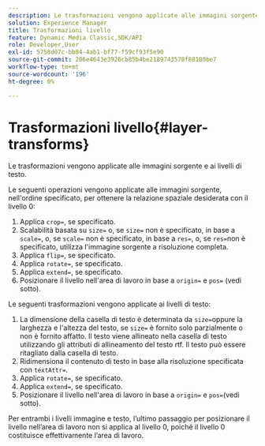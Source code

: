 ```yaml
---
description: Le trasformazioni vengono applicate alle immagini sorgente e ai livelli di testo.
solution: Experience Manager
title: Trasformazioni livello
feature: Dynamic Media Classic,SDK/API
role: Developer,User
exl-id: 5758d07c-bb84-4ab1-bf77-f59cf93f5e90
source-git-commit: 206e4643e3926cb85b4be2189743578f88180be7
workflow-type: tm+mt
source-wordcount: '196'
ht-degree: 0%

---
```


# Trasformazioni livello{#layer-transforms}

Le trasformazioni vengono applicate alle immagini sorgente e ai livelli di testo.

Le seguenti operazioni vengono applicate alle immagini sorgente, nell&#39;ordine specificato, per ottenere la relazione spaziale desiderata con il livello 0:

1. Applica `crop=`, se specificato.
1. Scalabilità basata su `size=` o, se `size=` non è specificato, in base a `scale=`, o, se `scale=` non è specificato, in base a `res=`, o, se `res=`non è specificato, utilizza l&#39;immagine sorgente a risoluzione completa.
1. Applica `flip=`, se specificato.
1. Applica `rotate=`, se specificato.
1. Applica `extend=`, se specificato.
1. Posizionare il livello nell&#39;area di lavoro in base a `origin=` e `pos=` (vedi sotto).

Le seguenti trasformazioni vengono applicate ai livelli di testo:

1. La dimensione della casella di testo è determinata da `size=`oppure la larghezza e l&#39;altezza del testo, se `size=` è fornito solo parzialmente o non è fornito affatto. Il testo viene allineato nella casella di testo utilizzando gli attributi di allineamento del testo rtf. Il testo può essere ritagliato dalla casella di testo.
1. Ridimensiona il contenuto di testo in base alla risoluzione specificata con `textAttr=`.
1. Applica `rotate=`, se specificato.
1. Applica `extend=`, se specificato.
1. Posizionare il livello nell&#39;area di lavoro in base a `origin=` e `pos=`(vedi sotto).

Per entrambi i livelli immagine e testo, l’ultimo passaggio per posizionare il livello nell’area di lavoro non si applica al livello 0, poiché il livello 0 costituisce effettivamente l’area di lavoro.
